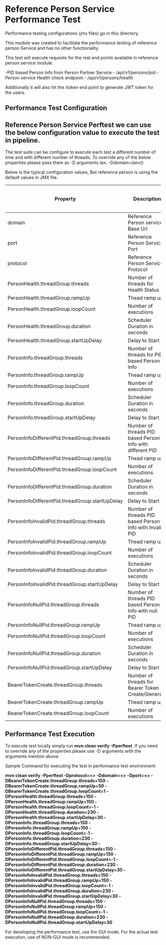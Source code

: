 # Reference Person Service Performance Test 

Performance testing configurations (jmx files) go in this directory.

This module was created to facilitate the performance testing of reference person Service and has no other functionality.

This test will execute requests for the rest end points available in reference person service module.

-PID based Person Info from Person Partner Service - /api/v1/persons/pid
-Person service Health check endpoint - /api/v1/persons/health

Additionally it will also hit the /token end point to generate JWT token for the users.

## Performance Test Configuration

## Reference Person Service Perftest we can use the below configuration value to execute the test in pipeline.
The test suite can be configure to execute each test a different number of time and with different number of threads.
To override any of the below properties please pass them as -D arguments (ex. -Ddomain=(env))

Below is the typical configuration values, But reference person is using the default values in JMX file.

|Property|Description|Default Value|Perf Env Test Values|
|-|-|-|-|
|domain| Reference Person service Base Url|localhost| |
|port|Reference Person Service Port|8080|443 |
|protocol|Reference Person Service Protocol|http|https |
|PersonHealth.threadGroup.threads|Number of threads for Health Status|5|150|
|PersonHealth.threadGroup.rampUp|Thead ramp up|2|150|
|PersonHealth.threadGroup.loopCount|Number of executions|10|-1|
|PersonHealth.threadGroup.duration|Scheduler Duration in seconds|200|230|
|PersonHealth.threadGroup.startUpDelay|Delay to Start|5|30|
|PersonInfo.threadGroup.threads|Number of threads for PID based Person Info|5|150|
|PersonInfo.threadGroup.rampUp|Thead ramp up|2|150|
|PersonInfo.threadGroup.loopCount|Number of executions|10|-1|
|PersonInfo.threadGroup.duration|Scheduler Duration in seconds|200|230|
|PersonInfo.threadGroup.startUpDelay|Delay to Start|2|30|
|PersonInfoDifferentPid.threadGroup.threads|Number of threads PID based Person Info with different PID|5|150|
|PersonInfoDifferentPid.threadGroup.rampUp|Thead ramp up|2|150|
|PersonInfoDifferentPid.threadGroup.loopCount|Number of executions |10|-1|
|PersonInfoDifferentPid.threadGroup.duration|Scheduler Duration in seconds|200|230|
|PersonInfoDifferentPid.threadGroup.startUpDelay|Delay to Start|2|30|
|PersonInfoInvalidPid.threadGroup.threads|Number of threads PID based Person Info with Invalid PID|5|150|
|PersonInfoInvalidPid.threadGroup.rampUp|Thead ramp up|2|150|
|PersonInfoInvalidPid.threadGroup.loopCount|Number of executions |10|-1|
|PersonInfoInvalidPid.threadGroup.duration|Scheduler Duration in seconds|200|230|
|PersonInfoInvalidPid.threadGroup.startUpDelay|Delay to Start|2|30|
|PersonInfoNullPid.threadGroup.threads|Number of threads PID based Person Info with null PID|5|150|
|PersonInfoNullPid.threadGroup.rampUp|Thead ramp up|2|150|
|PersonInfoNullPid.threadGroup.loopCount|Number of executions |10|-1|
|PersonInfoNullPid.threadGroup.duration|Scheduler Duration in seconds|200|230|
|PersonInfoNullPid.threadGroup.startUpDelay|Delay to Start|2|30|
|BearerTokenCreate.threadGroup.threads|Number of threads for Bearer Token Create/Generate|5|150|
|BearerTokenCreate.threadGroup.rampUp|Thead ramp up|1|50|
|BearerTokenCreate.threadGroup.loopCount|Number of executions |1|1|

## Performance Test Execution

To execute test locally simply run **mvn clean verify -Pperftest**. If you need to override any of the properties please use -D arguments with the arguments mention above.

Sample Command for executing the test in performance test environment: 

**mvn clean verify -Pperftest -Dprotocol=<> -Ddomain=<> -Dport=<> -DBearerTokenCreate.threadGroup.threads=150 
 -DBearerTokenCreate.threadGroup.rampUp=50 -DBearerTokenCreate.threadGroup.loopCount=1 -DPersonHealth.threadGroup.threads=150 -DPersonHealth.threadGroup.rampUp=150 -DPersonHealth.threadGroup.loopCount=-1 -DPersonHealth.threadGroup.duration=230 -DPersonHealth.threadGroup.startUpDelay=30 -DPersonInfo.threadGroup.threads=150 -DPersonInfo.threadGroup.rampUp=150 -DPersonInfo.threadGroup.loopCount=-1 -DPersonInfo.threadGroup.duration=230 -DPersonInfo.threadGroup.startUpDelay=30 -DPersonInfoDifferentPid.threadGroup.threads=150 -DPersonInfoDifferentPid.threadGroup.rampUp=150 -DPersonInfoDifferentPid.threadGroup.loopCount=-1 -DPersonInfoDifferentPid.threadGroup.duration=230 -DPersonInfoDifferentPid.threadGroup.startUpDelay=30 -DPersonInfoInvalidPid.threadGroup.threads=150 -DPersonInfoInvalidPid.threadGroup.rampUp=150 -DPersonInfoInvalidPid.threadGroup.loopCount=-1 -DPersonInfoInvalidPid.threadGroup.duration=230 -DPersonInfoInvalidPid.threadGroup.startUpDelay=30 -DPersonInfoNullPid.threadGroup.threads=150 -DPersonInfoNullPid.threadGroup.rampUp=150 -DPersonInfoNullPid.threadGroup.loopCount=-1 -DPersonInfoNullPid.threadGroup.duration=230 -DPersonInfoNullPid.threadGroup.startUpDelay=30**

For developing the performance test, use the GUI mode. For the actual test execution, use of NON-GUI mode is recommended.
